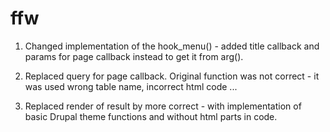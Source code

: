 # ffw
1) Changed implementation of the hook_menu() - added title callback and params for page callback instead to get it from arg().

2) Replaced query for page callback. Original function was not correct - it was used wrong table name, incorrect html code ...

3) Replaced render of result by more correct - with implementation of basic Drupal theme functions and without html parts in code.
